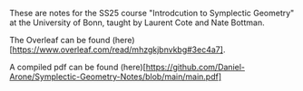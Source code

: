 These are notes for the SS25 course "Introdcution to Symplectic Geometry" at the University of Bonn, taught by Laurent Cote and Nate Bottman.

The Overleaf can be found (here)[https://www.overleaf.com/read/mhzgkjbnvkbg#3ec4a7].

A compiled pdf can be found (here)[https://github.com/Daniel-Arone/Symplectic-Geometry-Notes/blob/main/main.pdf]
